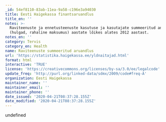 ```yaml
---
_id: 54ef8110-83ab-11ea-9a58-c196e3a94030
title: Eesti Haigekassa finantsaruandlus
title_en: ''
notes: >-
  Raviteenuste ja ennetusteenuste kasutuse ja kasutajate summeeritud andmed
  (hulgad, rahaline maksumus) aastate lõikes alates 2012 aastast.
notes_en: ''
category: Tervis
category_en: Health
name: Raviteenuste summeeritud aruandlus
url: 'https://statistika.haigekassa.ee/yldnaitajad.html'
format: html
interactive: 'TRUE'
license: 'https://creativecommons.org/licenses/by-sa/3.0/ee/legalcode'
update_freq: 'http://purl.org/linked-data/sdmx/2009/code#freq-A'
organization: Eesti Haigekassa
maintainer_name: ''
maintainer_email: ''
maintainer_phone: ''
date_issued: '2020-04-21T08:37:28.155Z'
date_modified: '2020-04-21T08:37:28.155Z'
---
```

undefined
